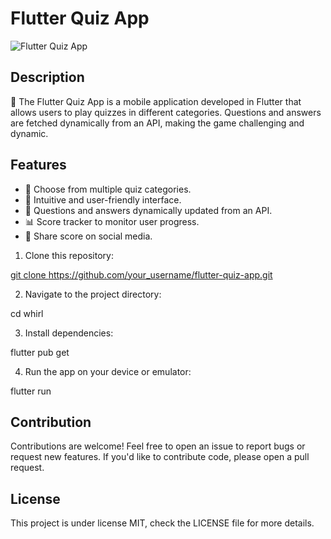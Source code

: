 # Flutter Quiz App

![Flutter Quiz App]([/whirl/client/](https://github.com/monteiroF14/whirl/blob/master/api/assets/logo_1080.png))

## Description

📱 The Flutter Quiz App is a mobile application developed in Flutter that allows users to play quizzes in different categories. Questions and answers are fetched dynamically from an API, making the game challenging and dynamic.

## Features

- 🌟 Choose from multiple quiz categories.
- 🎨 Intuitive and user-friendly interface.
- 🔄 Questions and answers dynamically updated from an API.
- 📊 Score tracker to monitor user progress.
- 🔗 Share score on social media.


1. Clone this repository:

[git clone https://github.com/your_username/flutter-quiz-app.git
](https://github.com/monteiroF14/whirl.git)

2. Navigate to the project directory:

cd whirl

3. Install dependencies:

flutter pub get

4. Run the app on your device or emulator:

flutter run

## Contribution

Contributions are welcome! Feel free to open an issue to report bugs or request new features. If you'd like to contribute code, please open a pull request.

## License

This project is under license MIT, check the LICENSE file for more details.


